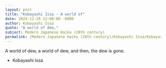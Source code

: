 ```yaml
---
layout: post
title: "Kobayashi Issa - A world of"
date: 2024-12-28 12:00:00 -0000
author: Kobayashi Issa
quote: "A world of dew,"
subject: Modern Japanese Haiku (20th century)
permalink: /Modern Japanese Haiku (20th century)/Kobayashi Issa/Kobayashi Issa - A world of
---
```


A world of dew,
a world of dew, 
and then, the dew is gone.

- Kobayashi Issa
